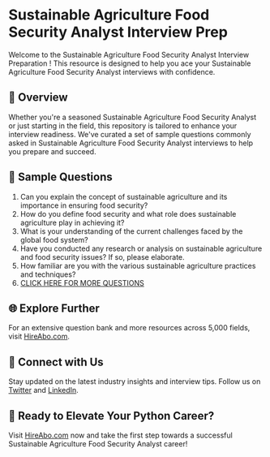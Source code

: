 # Sustainable Agriculture Food Security Analyst Interview Prep

Welcome to the Sustainable Agriculture Food Security Analyst Interview Preparation ! This resource is designed to help you ace your Sustainable Agriculture Food Security Analyst interviews with confidence.

## 🚀 Overview

Whether you're a seasoned Sustainable Agriculture Food Security Analyst or just starting in the field, this repository is tailored to enhance your interview readiness. We've curated a set of sample questions commonly asked in Sustainable Agriculture Food Security Analyst interviews to help you prepare and succeed.

## 📝 Sample Questions

1. Can you explain the concept of sustainable agriculture and its importance in ensuring food security?
2. How do you define food security and what role does sustainable agriculture play in achieving it?
3. What is your understanding of the current challenges faced by the global food system?
4. Have you conducted any research or analysis on sustainable agriculture and food security issues? If so, please elaborate.
5. How familiar are you with the various sustainable agriculture practices and techniques?
6. [CLICK HERE FOR MORE QUESTIONS](https://hireabo.com/job/10_4_38/Sustainable%20Agriculture%20Food%20Security%20Analyst)

## 🌐 Explore Further

For an extensive question bank and more resources across 5,000 fields, visit [HireAbo.com](https://www.hireabo.com).

## 📱 Connect with Us

Stay updated on the latest industry insights and interview tips. Follow us on [Twitter](https://twitter.com/hireabo) and [LinkedIn](https://www.linkedin.com/in/hire-abo-3609972a8/).

## 🚀 Ready to Elevate Your Python Career?

Visit [HireAbo.com](https://www.hireabo.com) now and take the first step towards a successful Sustainable Agriculture Food Security Analyst career!